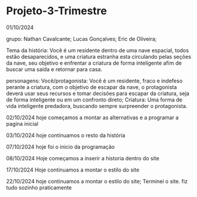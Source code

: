 # Projeto-3-Trimestre
01/10/2024

grupo: Nathan Cavalcante;
       Lucas Gonçalves;
       Eric de Oliveira;

Tema da história: Você é um residente dentro de uma nave espacial, todos estão desaparecidos, e uma criatura estranha esta circulando pelas seções da nave, seu objetivo e enfrentar a criatura de forma inteligente afim de buscar uma saída e retornar para casa.

personagens: Você/protagonista: Você é um residente, fraco e indefeso perante a criatura, com o objetivo de escapar da nave, o protagonista deverá usar seus recursos e tomar decisões para escapar da criatura, seja de forma inteligente ou em um confronto direto;
             Criatura: Uma forma de vida inteligente predadora, buscando sempre surpreender o protagonista.

02/10/2024
hoje começamos a montar as alternativas e a programar a pagina inicial

03/10/2024
hoje continuamos o resto da história

07/10/2024
hoje foi o inicio da programação

08/10/2024
Hoje começamos a inserir a historia dentro do site

17/10/2024
Hoje continuamos a montar o estilo do site

22/10/2024
hoje continuamos a montar o estilo do site;
Terminei o site. fiz tudo sozinho praticamente

